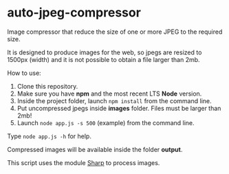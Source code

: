 # auto-jpeg-compressor
Image compressor that reduce the size of one or more JPEG to the required size.

It is designed to produce images for the web, so jpegs are resized to 1500px (width) and it is not possible to obtain a file larger than 2mb.

How to use:

1. Clone this repository. 
2. Make sure you have **npm** and the most recent LTS **Node** version.
3. Inside the project folder, launch `npm install` from the command line.
4. Put uncompressed jpegs inside **images** folder. Files must be larger than 2mb!
5. Launch `node app.js -s 500` (example) from the command line.

Type `node app.js -h` for help.

Compressed images will be available inside the folder **output**.

This script uses the module [Sharp](https://www.npmjs.com/package/sharp) to process images.
